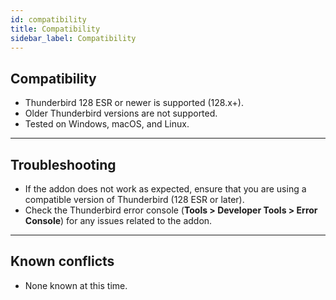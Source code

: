 ```yaml
---
id: compatibility
title: Compatibility
sidebar_label: Compatibility
---
```


## Compatibility

- Thunderbird 128 ESR or newer is supported (128.x+).
- Older Thunderbird versions are not supported.
- Tested on Windows, macOS, and Linux.

---

## Troubleshooting

- If the addon does not work as expected, ensure that you are using a compatible version of Thunderbird (128 ESR or later).
- Check the Thunderbird error console (**Tools > Developer Tools > Error Console**) for any issues related to the addon.

---

## Known conflicts

- None known at this time.
